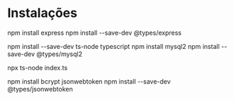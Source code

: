 # Instalações 

npm install express
npm install --save-dev @types/express

npm install --save-dev ts-node typescript
npm install mysql2
npm install --save-dev @types/mysql2

npx ts-node index.ts

npm install bcrypt jsonwebtoken
npm install --save-dev @types/jsonwebtoken